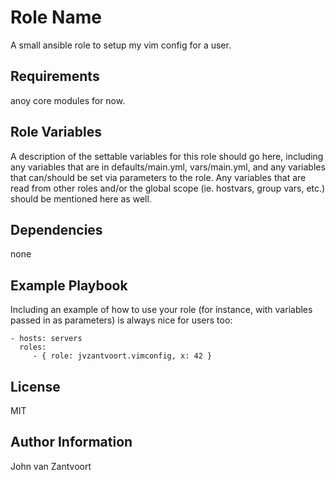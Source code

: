 Role Name
=========

A small ansible role to setup my vim config for a user.

Requirements
------------

anoy core modules for now.

Role Variables
--------------

A description of the settable variables for this role should go here, including any variables that are in defaults/main.yml, vars/main.yml, and any variables that can/should be set via parameters to the role. Any variables that are read from other roles and/or the global scope (ie. hostvars, group vars, etc.) should be mentioned here as well.

Dependencies
------------

none

Example Playbook
----------------

Including an example of how to use your role (for instance, with variables passed in as parameters) is always nice for users too:

    - hosts: servers
      roles:
         - { role: jvzantvoort.vimconfig, x: 42 }

License
-------

MIT

Author Information
------------------

John van Zantvoort
